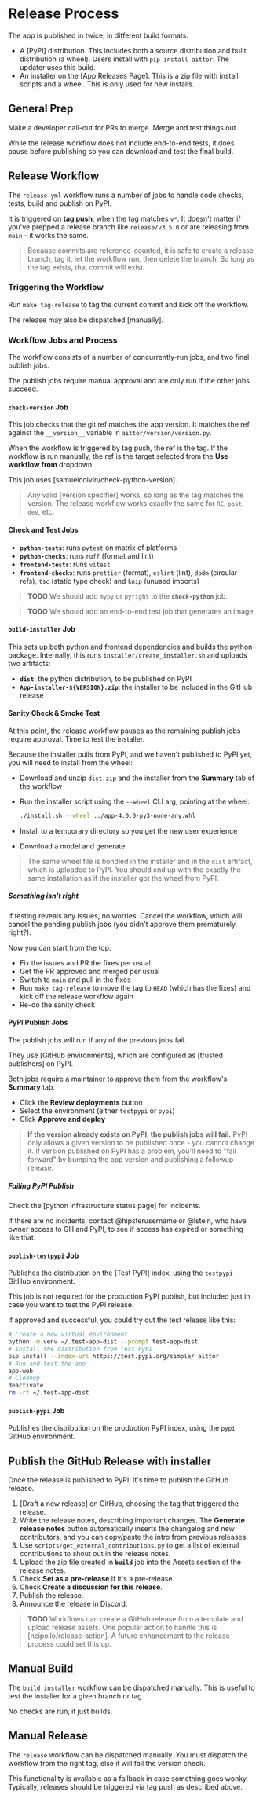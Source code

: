 # Release Process

The app is published in twice, in different build formats.

- A [PyPI] distribution. This includes both a source distribution and built distribution (a wheel). Users install with `pip install aittor`. The updater uses this build.
- An installer on the [App Releases Page]. This is a zip file with install scripts and a wheel. This is only used for new installs.

## General Prep

Make a developer call-out for PRs to merge. Merge and test things out.

While the release workflow does not include end-to-end tests, it does pause before publishing so you can download and test the final build.

## Release Workflow

The `release.yml` workflow runs a number of jobs to handle code checks, tests, build and publish on PyPI.

It is triggered on **tag push**, when the tag matches `v*`. It doesn't matter if you've prepped a release branch like `release/v3.5.0` or are releasing from `main` - it works the same.

> Because commits are reference-counted, it is safe to create a release branch, tag it, let the workflow run, then delete the branch. So long as the tag exists, that commit will exist.

### Triggering the Workflow

Run `make tag-release` to tag the current commit and kick off the workflow.

The release may also be dispatched [manually].

### Workflow Jobs and Process

The workflow consists of a number of concurrently-run jobs, and two final publish jobs.

The publish jobs require manual approval and are only run if the other jobs succeed.

#### `check-version` Job

This job checks that the git ref matches the app version. It matches the ref against the `__version__` variable in `aittor/version/version.py`.

When the workflow is triggered by tag push, the ref is the tag. If the workflow is run manually, the ref is the target selected from the **Use workflow from** dropdown.

This job uses [samuelcolvin/check-python-version].

> Any valid [version specifier] works, so long as the tag matches the version. The release workflow works exactly the same for `RC`, `post`, `dev`, etc.

#### Check and Test Jobs

- **`python-tests`**: runs `pytest` on matrix of platforms
- **`python-checks`**: runs `ruff` (format and lint)
- **`frontend-tests`**: runs `vitest`
- **`frontend-checks`**: runs `prettier` (format), `eslint` (lint), `dpdm` (circular refs), `tsc` (static type check) and `knip` (unused imports)

> **TODO** We should add `mypy` or `pyright` to the **`check-python`** job.

> **TODO** We should add an end-to-end test job that generates an image.

#### `build-installer` Job

This sets up both python and frontend dependencies and builds the python package. Internally, this runs `installer/create_installer.sh` and uploads two artifacts:

- **`dist`**: the python distribution, to be published on PyPI
- **`App-installer-${VERSION}.zip`**: the installer to be included in the GitHub release

#### Sanity Check & Smoke Test

At this point, the release workflow pauses as the remaining publish jobs require approval. Time to test the installer.

Because the installer pulls from PyPI, and we haven't published to PyPI yet, you will need to install from the wheel:

- Download and unzip `dist.zip` and the installer from the **Summary** tab of the workflow
- Run the installer script using the `--wheel` CLI arg, pointing at the wheel:

  ```sh
  ./install.sh --wheel ../app-4.0.0-py3-none-any.whl
  ```

- Install to a temporary directory so you get the new user experience
- Download a model and generate

> The same wheel file is bundled in the installer and in the `dist` artifact, which is uploaded to PyPI. You should end up with the exactly the same installation as if the installer got the wheel from PyPI.

##### Something isn't right

If testing reveals any issues, no worries. Cancel the workflow, which will cancel the pending publish jobs (you didn't approve them prematurely, right?).

Now you can start from the top:

- Fix the issues and PR the fixes per usual
- Get the PR approved and merged per usual
- Switch to `main` and pull in the fixes
- Run `make tag-release` to move the tag to `HEAD` (which has the fixes) and kick off the release workflow again
- Re-do the sanity check

#### PyPI Publish Jobs

The publish jobs will run if any of the previous jobs fail.

They use [GitHub environments], which are configured as [trusted publishers] on PyPI.

Both jobs require a maintainer to approve them from the workflow's **Summary** tab.

- Click the **Review deployments** button
- Select the environment (either `testpypi` or `pypi`)
- Click **Approve and deploy**

> **If the version already exists on PyPI, the publish jobs will fail.** PyPI only allows a given version to be published once - you cannot change it. If version published on PyPI has a problem, you'll need to "fail forward" by bumping the app version and publishing a followup release.

##### Failing PyPI Publish

Check the [python infrastructure status page] for incidents.

If there are no incidents, contact @hipsterusername or @lstein, who have owner access to GH and PyPI, to see if access has expired or something like that.

#### `publish-testpypi` Job

Publishes the distribution on the [Test PyPI] index, using the `testpypi` GitHub environment.

This job is not required for the production PyPI publish, but included just in case you want to test the PyPI release.

If approved and successful, you could try out the test release like this:

```sh
# Create a new virtual environment
python -m venv ~/.test-app-dist --prompt test-app-dist
# Install the distribution from Test PyPI
pip install --index-url https://test.pypi.org/simple/ aittor
# Run and test the app
app-web
# Cleanup
deactivate
rm -rf ~/.test-app-dist
```

#### `publish-pypi` Job

Publishes the distribution on the production PyPI index, using the `pypi` GitHub environment.

## Publish the GitHub Release with installer

Once the release is published to PyPI, it's time to publish the GitHub release.

1. [Draft a new release] on GitHub, choosing the tag that triggered the release.
1. Write the release notes, describing important changes. The **Generate release notes** button automatically inserts the changelog and new contributors, and you can copy/paste the intro from previous releases.
1. Use `scripts/get_external_contributions.py` to get a list of external contributions to shout out in the release notes.
1. Upload the zip file created in **`build`** job into the Assets section of the release notes.
1. Check **Set as a pre-release** if it's a pre-release.
1. Check **Create a discussion for this release**.
1. Publish the release.
1. Announce the release in Discord.

> **TODO** Workflows can create a GitHub release from a template and upload release assets. One popular action to handle this is [ncipollo/release-action]. A future enhancement to the release process could set this up.

## Manual Build

The `build installer` workflow can be dispatched manually. This is useful to test the installer for a given branch or tag.

No checks are run, it just builds.

## Manual Release

The `release` workflow can be dispatched manually. You must dispatch the workflow from the right tag, else it will fail the version check.

This functionality is available as a fallback in case something goes wonky. Typically, releases should be triggered via tag push as described above.


